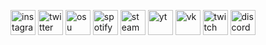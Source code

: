[<img src='https://i.imgur.com/RYSpU4S.png' alt='instagram' height='40'>](https://www.instagram.com/qweeznn/)  [<img src='https://i.imgur.com/FLoGV23.png' alt='twitter' height='40'>](https://twitter.com/qweezznn)  [<img src='https://i.imgur.com/tWoI54R.png' alt='osu' height='40'>](https://osu.ppy.sh/users/21472898)  [<img src='https://i.imgur.com/uriN4aY.png' alt='spotify' height='40'>](https://open.spotify.com/user/a15whau8wl7xh98yngdsy5ogy?si=fc332b37058649ca)  [<img src='https://i.imgur.com/TnXedwt.png' alt='steam' height='40'>](https://steamcommunity.com/profiles/76561199075369678/)  [<img src='https://i.imgur.com/rir32Lt.png' alt='yt' height='40'>](https://www.youtube.com/channel/UCIbGLkaPuknj7p0r9NFkRvg)  [<img src='https://i.imgur.com/QfP29t6.png' alt='vk' height='40'>](https://vk.com/gorustovichh)  [<img src='https://i.imgur.com/TYURNT2.png' alt='twitch' height='40'>](https://www.twitch.tv/qweeznn)  [<img src='https://i.imgur.com/51N3SeS.png' alt='discord' height='40'>](https://discord.gg/zKyZeQu)
